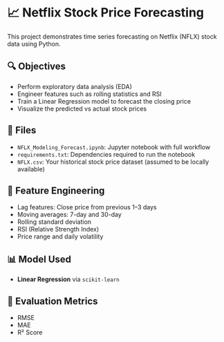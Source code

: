 # 📈 Netflix Stock Price Forecasting

This project demonstrates time series forecasting on Netflix (NFLX) stock data using Python.

## 🔍 Objectives

- Perform exploratory data analysis (EDA)
- Engineer features such as rolling statistics and RSI
- Train a Linear Regression model to forecast the closing price
- Visualize the predicted vs actual stock prices

## 📁 Files

- `NFLX_Modeling_Forecast.ipynb`: Jupyter notebook with full workflow
- `requirements.txt`: Dependencies required to run the notebook
- `NFLX.csv`: Your historical stock price dataset (assumed to be locally available)

## 🧠 Feature Engineering

- Lag features: Close price from previous 1–3 days
- Moving averages: 7-day and 30-day
- Rolling standard deviation
- RSI (Relative Strength Index)
- Price range and daily volatility

## 📊 Model Used

- **Linear Regression** via `scikit-learn`

## 📐 Evaluation Metrics

- RMSE
- MAE
- R² Score
